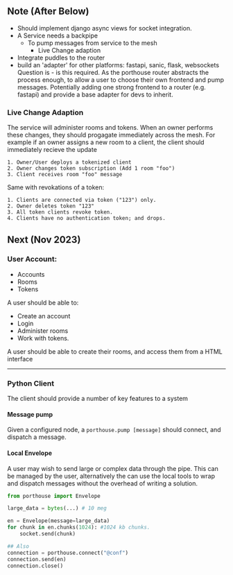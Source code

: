 ## Note (After Below)

+ Should implement django async views for socket integration.
+ A Service needs a backpipe
    + To pump messages from service to the mesh
        + Live Change adaption
+ Integrate puddles to the router
+ build an 'adapter' for other platforms: fastapi, sanic, flask, websockets
    Question is - is this required. As the porthouse router abstracts the
    process enough, to allow a user to choose their own frontend and pump messages.
    Potentially adding one strong frontend to a router (e.g. fastapi) and provide
    a base adapter for devs to inherit.


### Live Change Adaption

The service will administer rooms and tokens. When an owner performs these changes, they should progagate immediately across the mesh. For example if an owner assigns a new room to a client, the client should immediately recieve the update

    1. Owner/User deploys a tokenized client
    2. Owner changes token subscription (Add 1 room "foo")
    3. Client receives room "foo" message

Same with revokations of a token:

    1. Clients are connected via token ("123") only.
    2. Owner deletes token "123"
    3. All token clients revoke token.
    4. Clients have no authentication token; and drops.

## Next (Nov 2023)

### User Account:

+ Accounts
+ Rooms
+ Tokens

A user should be able to:

+ Create an account
+ Login
+ Administer rooms
+ Work with tokens.

A user should be able to create their rooms, and access them from a HTML interface




---

### Python Client

The client should provide a number of key features to a system

#### Message pump

Given a configured node, a `porthouse.pump [message]` should connect, and dispatch a message.


#### Local Envelope

A user may wish to send large or complex data through the pipe. This can be managed by the user, alternatively the can use the local tools to wrap and dispatch messages without the overhead of writing a solution.

```py
from porthouse import Envelope

large_data = bytes(...) # 10 meg

en = Envelope(message=large_data)
for chunk in en.chunks(1024): #1024 kb chunks.
    socket.send(chunk)

## Also
connection = porthouse.connect("@conf")
connection.send(en)
connection.close()
```

